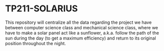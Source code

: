 # TP211-SOLARIUS






This repository will centralize all the data regarding the project we have between computer science class and mechanical science class, where we have to make a solar panel act like a sunflower, a.k.a. follow the path of the sun during the day (to get a maximum efficiency) and return to its original position throughout the night.
